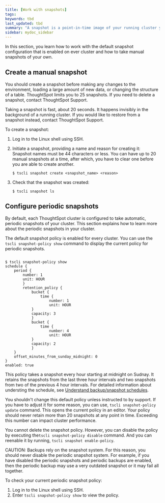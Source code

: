 ```yaml
---
title: [Work with snapshots]
tags:
keywords: tbd
last_updated: tbd
summary: "A snapshot is a point-in-time image of your running cluster you can use to restore the cluster back to a specific point in time. "
sidebar: mydoc_sidebar
---
```

In this section, you learn how to work with the default snapshot configuration that is enabled on ever cluster and how to take manual snapshots of your own.

## Create a manual snapshot

You should create a snapshot before making any changes to the environment, loading a large amount of new data, or changing the structure of a table. ThoughtSpot limits you to 25 snapshots. If you need to delete a snapshot, contact ThoughtSpot Support.

Taking a snapshot is fast, about 20 seconds. It happens invisibly in the background of a running cluster.  If you would like to restore from a snapshot instead, contact ThoughtSpot Support.

To create a snapshot:

1. Log in to the Linux shell using SSH.
2. Initiate a snapshot, providing a name and reason for creating it: Snapshot names must be 44 characters or less.
   You can have up to 20 manual snapshots at a time, after which, you have to clear one before you are able to create another.

    ```
    $ tscli snapshot create <snapshot_name> <reason>
    ```

3. Check that the snapshot was created:

    ```
    $ tscli snapshot ls
    ```


## Configure periodic snapshots

By default, each ThoughtSpot cluster is configured to take automatic, periodic snapshots of your cluster. This section explains how to learn more about the periodic snapshots in your cluster.

The default snapshot policy is enabled for every cluster. You can use the `tscli snapshot-policy show` command to display the current policy for periodic snapshots.

```

$ tscli snapshot-policy show
schedule {
    period {
        number: 1
        unit: HOUR
        }
        retention_policy {
            bucket {
                time {
                    number: 1
                    unit: HOUR
            }
            capacity: 3
            }
            bucket {
                time {
                    number: 4
                    unit: HOUR
            }
            capacity: 2
            }
    }
    offset_minutes_from_sunday_midnight: 0
}
enabled: true

```

This policy takes a snapshot every hour starting at midnight on Sudnay. It retains the snapshots from the last three hour intervals and two snapshots from two of the previous 4 hour intervals. For detailed information about understing the schedule, see [Understand backup/snapshot schedules](how_to_create_a_schedule.html).

You shouldn't change this default policy unless instructed to by support. If you have to adjust it for some reason, you can use, `tscli snapshot-policy update` command. This opens the current policy in an editor. Your policy should never retain more than 20 snapshots at any point in time. Exceeding this number can impact cluster performance.

You cannot delete the snapshot policy. However, you can disable the policy by executing the`tscli snapshot-policy disable` command. And you can reenable it by running, `tscli snapshot enable-policy`.

CAUTION: Backups rely on the snapshot system. For this reason, you should never disable the periodic snapshot system. For example, if you have disabled the periodic snapshots and periodic backups are enabled, then the periodic backup may use a very outdated snapshot or it may fail all together.

To check your current periodic snapshot policy:

1. Log in to the Linux shell using SSH.
2. Enter `tscli snapshot-policy show` to view the policy.
